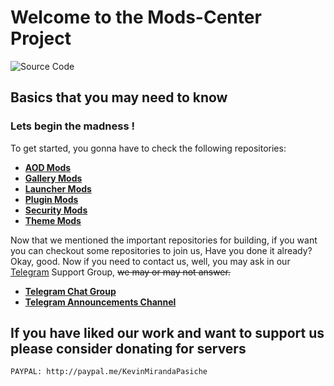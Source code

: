 # Welcome to the Mods-Center Project

![Source Code](https://github.com/Mods-Center/.github/assets/83476983/24045f75-02d1-419c-8134-0579b0df976e)

## Basics that you may need to know

### Lets begin the madness !

To get started, you gonna have to check the following repositories:

* [**AOD Mods**](https://github.com/Mods-Center/Miui_Always_On_Display_Mod)
* [**Gallery Mods**](https://github.com/Mods-Center/Miui_Gallery_Mod)
* [**Launcher Mods**](https://github.com/Mods-Center/Miui_Launcher_Mod)
* [**Plugin Mods**](https://github.com/Mods-Center/Miui_Plugin_Mod)
* [**Security Mods**](https://github.com/Mods-Center/MiuiSecurityMod)
* [**Theme Mods**](https://github.com/Mods-Center/Miui_Theme_Mod)

Now that we mentioned the important repositories for building, if you want you can checkout some repositories to join us, 
Have you done it already? Okay, good. Now if you need to contact us, well, you may ask in our [Telegram](https://t.me/bootloop_discussion) Support Group, ~~we may or may not answer.~~

 * [**Telegram Chat Group**](https://t.me/bootloop_discussion)
 * [**Telegram Announcements Channel**](https://t.me/kashis_cringey_stuffs)

## If you have liked our work and want to support us please consider donating for servers

```bash
PAYPAL: http://paypal.me/KevinMirandaPasiche
```
